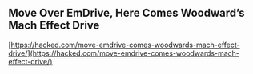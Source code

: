 ## Move Over EmDrive, Here Comes Woodward’s Mach Effect Drive
  
  [https://hacked.com/move-emdrive-comes-woodwards-mach-effect-drive/](https://hacked.com/move-emdrive-comes-woodwards-mach-effect-drive/)